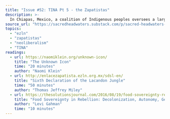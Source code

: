 ```yaml
---
title: "Issue #52: TINA Pt 5 - the Zapatistas"
description: >-
  In Chiapas, Mexico, a coalition of Indigenous peoples oversees a large swathe of autonomous territory. The Zapatistas are building lives free from the control of neoliberal globalization.
source_url: "https://sacredheadwaters.substack.com/p/sacred-headwaters-52-tina-pt-5-the"
topics:
  - "ezln"
  - "zapatistas"
  - "neoliberalism"
  - "TINA"
readings:
  - url: https://naomiklein.org/unknown-icon/
    title: "The Unknown Icon"
    time: "20 minutes"
    author: "Naomi Klein"
  - url: http://enlacezapatista.ezln.org.mx/sdsl-en/
    title: "Sixth Declaration of the Lacandon Jungle"
    time: "50 minutes"
    author: "Thomas Jeffrey Miley"
  - url: https://thesolutionsjournal.com/2016/08/19/food-sovereignty-rebellion-decolonization-autonomy-gender-equity-zapatista-solution/
    title: "Food Sovereignty in Rebellion: Decolonization, Autonomy, Gender Equity, and the Zapatista Solution"
    author: "Levi Gahman"
    time: "10 minutes"
---
```

